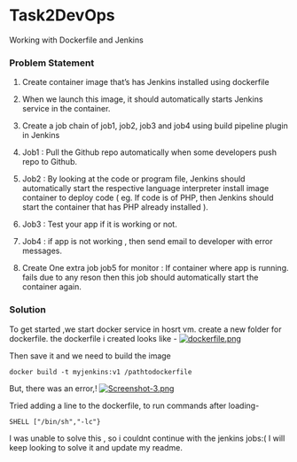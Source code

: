 # Task2DevOps
Working with Dockerfile and Jenkins


### Problem Statement
1.	Create container image that’s has Jenkins installed  using dockerfile 

2.	When we launch this image, it should automatically starts Jenkins service in the container.

3.	Create a job chain of job1, job2, job3 and  job4 using build pipeline plugin in Jenkins 

4.	 Job1 : Pull  the Github repo automatically when some developers push repo to Github.

5.	 Job2 : By looking at the code or program file, Jenkins should automatically start the respective language interpreter install image container to deploy code ( eg. If code is of  PHP, then Jenkins should start the container that has PHP already installed ).

6.	Job3 : Test your app if it  is working or not.

7.	Job4 : if app is not working , then send email to developer with error messages.

8.	Create One extra job job5 for monitor : If container where app is running. fails due to any reson then this job should automatically  start the container again.

### Solution

To get started ,we start docker service in hosrt vm.
create a new folder for dockerfile.
the dockerfile i created looks like -
[![dockerfile.png](https://i.postimg.cc/QMPkdZY5/Screenshot-2.png)](https://postimg.cc/PLW8S9jr)

Then save it and we need to build the image
   ```
   docker build -t myjenkins:v1 /pathtodockerfile

   ```
But, there was an error,!
[![Screenshot-3.png](https://i.postimg.cc/WzcG06v1/Screenshot-3.png)](https://postimg.cc/1nMVQFXk)

Tried adding a line to the dockerfile, to run commands after loading-
   ```
   SHELL ["/bin/sh","-lc"}

   ```


I was unable to solve this , so i couldnt continue with the jenkins jobs:( I will keep looking to solve it and update my readme.

